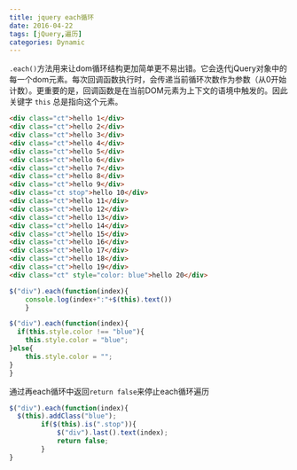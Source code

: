 ```yaml
---
title: jquery each循环
date: 2016-04-22
tags: [jQuery,遍历]
categories: Dynamic
---
```


`.each()`方法用来让dom循环结构更加简单更不易出错。它会迭代jQuery对象中的每一个dom元素。每次回调函数执行时，会传递当前循环次数作为参数（从0开始计数）。更重要的是，回调函数是在当前DOM元素为上下文的语境中触发的。因此关键字 `this` 总是指向这个元素。

```html
<div class="ct">hello 1</div>
<div class="ct">hello 2</div>
<div class="ct">hello 3</div>
<div class="ct">hello 4</div>
<div class="ct">hello 5</div>
<div class="ct">hello 6</div>
<div class="ct">hello 7</div>
<div class="ct">hello 8</div>
<div class="ct">hello 9</div>
<div class="ct stop">hello 10</div>
<div class="ct">hello 11</div>
<div class="ct">hello 12</div>
<div class="ct">hello 13</div>
<div class="ct">hello 14</div>
<div class="ct">hello 15</div>
<div class="ct">hello 16</div>
<div class="ct">hello 17</div>
<div class="ct">hello 18</div>
<div class="ct">hello 19</div>
<div class="ct" style="color: blue">hello 20</div>
```

```javascript
$("div").each(function(index){
    console.log(index+":"+$(this).text())
    }
```

```javascript
$("div").each(function(index){
  if(this.style.color !== "blue"){
	this.style.color = "blue";
}else{
	this.style.color = "";
}
}
```

通过再each循环中返回`return false`来停止each循环遍历
```javascript
$("div").each(function(index){
  $(this).addClass("blue");
    	if($(this).is(".stop")){
    		$("div").last().text(index);
    		return false;
    	}
}
```

